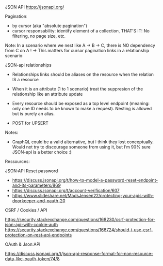 
JSON API
https://jsonapi.org/

Pagination:
  - by cursor (aka "absolute pagination")
  - cursor responsability: identify element of a collection, THAT'S IT! No filtering, no page size, etc.

Note: In a scenario where we nest like A -> B -> C, there is NO dependency from C on A !
  -> This matters for cursor pagination links in a relationship scenario

JSON-api relationships
- Relationships links should be aliases on the resource when the relation IS a resource
- When it is an attribute (1 to 1 scenario) treat the suppresion of the relationship like an attribute update

- Every resource should be exposed as a top level endpoint (meaning: only one ID needs to be known to make a request).
Nesting is allowed but is purely an alias.

- POST for UPSERT


Notes:

- GraphQL could be a valid alternative, but I think they lost conceptually. Would not try to discourage someone from using it, but I’m 90% sure JSON-api is a better choice :)


Ressources:

JSON:API Reset password
- https://discuss.jsonapi.org/t/how-to-model-a-password-reset-endpoint-and-its-parameters/869
- https://discuss.jsonapi.org/t/account-verification/607
- https://www.slideshare.net/MadsJensen22/protecting-your-apis-with-doorkeeper-and-oauth-20

CSRF / Cookies / API

https://security.stackexchange.com/questions/168230/csrf-protection-for-json-api-with-cookie-auth
https://security.stackexchange.com/questions/166724/should-i-use-csrf-protection-on-rest-api-endpoints

OAuth & Json:API

https://discuss.jsonapi.org/t/json-api-response-format-for-non-resource-data-like-oauth-token/74/8





